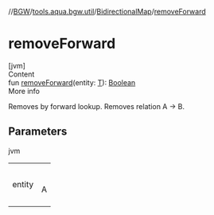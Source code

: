 //[BGW](../../../index.md)/[tools.aqua.bgw.util](../index.md)/[BidirectionalMap](index.md)/[removeForward](remove-forward.md)



# removeForward  
[jvm]  
Content  
fun [removeForward](remove-forward.md)(entity: [T](index.md)): [Boolean](https://kotlinlang.org/api/latest/jvm/stdlib/kotlin/-boolean/index.html)  
More info  


Removes by forward lookup. Removes relation A -> B.



## Parameters  
  
jvm  
  
| | |
|---|---|
| <a name="tools.aqua.bgw.util/BidirectionalMap/removeForward/#TypeParam(bounds=[kotlin.Any])/PointingToDeclaration/"></a>entity| <a name="tools.aqua.bgw.util/BidirectionalMap/removeForward/#TypeParam(bounds=[kotlin.Any])/PointingToDeclaration/"></a><br><br>A<br><br>|
  
  



